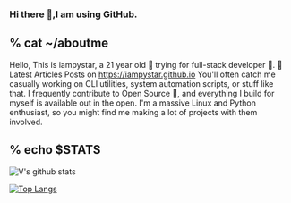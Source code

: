 ### Hi there 👋,I am using GitHub.

% cat ~/aboutme
------------

Hello, This is iampystar, a 21 year old 🚀 trying for full-stack developer 🔨.
📕 Latest Articles Posts on 
https://iampystar.github.io
You'll often catch me casually working on CLI utilities, system automation scripts, or stuff like that.
I frequently contribute to Open Source 🌿, and everything I build for myself is available out in the open. I'm a massive Linux and Python enthusiast, so you might find me making a lot of projects with them involved.

% echo $STATS
----------
  ![V's github stats](https://github-readme-stats.vercel.app/api?username=iampystar&count_private=true&show_icons=true&theme=tokyonight)
 
 [![Top Langs](https://github-readme-stats.vercel.app/api/top-langs/?username=iampystar&theme=onedark&langs_count=10&layout=compact&hide=prolog)](https://github.com/iampystar/github-readme-stats)




<!--
**vklsnh/vklsnh** is a ✨ _special_ ✨ repository because its `README.md` (this file) appears on your GitHub profile.

Here are some ideas to get you started:

- 🔭 I’m currently working on ...
- 🌱 I’m currently learning ...
- 👯 I’m looking to collaborate on ...
- 🤔 I’m looking for help with ...
- 💬 Ask me about ...
- 📫 How to reach me: ...
- 😄 Pronouns: ...
- ⚡ Fun fact: ...
-->
